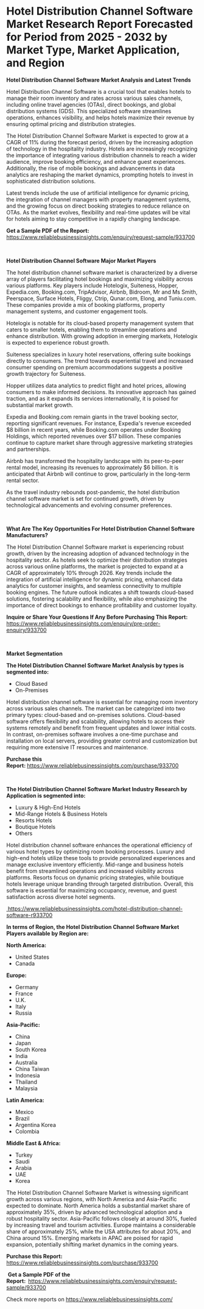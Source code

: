 <p><h1>Hotel Distribution Channel Software Market Research Report Forecasted for Period from 2025 -  2032 by Market Type, Market Application, and Region</h1></p><p><strong>Hotel Distribution Channel Software Market Analysis and Latest Trends</strong></p>
<p><p>Hotel Distribution Channel Software is a crucial tool that enables hotels to manage their room inventory and rates across various sales channels, including online travel agencies (OTAs), direct bookings, and global distribution systems (GDS). This specialized software streamlines operations, enhances visibility, and helps hotels maximize their revenue by ensuring optimal pricing and distribution strategies.</p><p>The Hotel Distribution Channel Software Market is expected to grow at a CAGR of 11% during the forecast period, driven by the increasing adoption of technology in the hospitality industry. Hotels are increasingly recognizing the importance of integrating various distribution channels to reach a wider audience, improve booking efficiency, and enhance guest experiences. Additionally, the rise of mobile bookings and advancements in data analytics are reshaping the market dynamics, prompting hotels to invest in sophisticated distribution solutions.</p><p>Latest trends include the use of artificial intelligence for dynamic pricing, the integration of channel managers with property management systems, and the growing focus on direct booking strategies to reduce reliance on OTAs. As the market evolves, flexibility and real-time updates will be vital for hotels aiming to stay competitive in a rapidly changing landscape.</p></p>
<p><strong>Get a Sample PDF of the Report:&nbsp;</strong> <a href="https://www.reliablebusinessinsights.com/enquiry/request-sample/933700?utm_campaign=1950&utm_medium=2&utm_source=Github&utm_content=ia&utm_term=07032025&utm_id=hotel-distribution-channel-software">https://www.reliablebusinessinsights.com/enquiry/request-sample/933700</a></p>
<p>&nbsp;</p>
<p><strong>Hotel Distribution Channel Software Major Market Players</strong></p>
<p><p>The hotel distribution channel software market is characterized by a diverse array of players facilitating hotel bookings and maximizing visibility across various platforms. Key players include Hotelogix, Suiteness, Hopper, Expedia.com, Booking.com, TripAdvisor, Airbnb, Bidroom, Mr and Ms Smith, Peerspace, Surface Hotels, Fliggy, Ctrip, Qunar.com, Elong, and Tuniu.com. These companies provide a mix of booking platforms, property management systems, and customer engagement tools.</p><p>Hotelogix is notable for its cloud-based property management system that caters to smaller hotels, enabling them to streamline operations and enhance distribution. With growing adoption in emerging markets, Hotelogix is expected to experience robust growth.</p><p>Suiteness specializes in luxury hotel reservations, offering suite bookings directly to consumers. The trend towards experiential travel and increased consumer spending on premium accommodations suggests a positive growth trajectory for Suiteness.</p><p>Hopper utilizes data analytics to predict flight and hotel prices, allowing consumers to make informed decisions. Its innovative approach has gained traction, and as it expands its services internationally, it is poised for substantial market growth.</p><p>Expedia and Booking.com remain giants in the travel booking sector, reporting significant revenues. For instance, Expedia's revenue exceeded $8 billion in recent years, while Booking.com operates under Booking Holdings, which reported revenues over $17 billion. These companies continue to capture market share through aggressive marketing strategies and partnerships.</p><p>Airbnb has transformed the hospitality landscape with its peer-to-peer rental model, increasing its revenues to approximately $6 billion. It is anticipated that Airbnb will continue to grow, particularly in the long-term rental sector.</p><p>As the travel industry rebounds post-pandemic, the hotel distribution channel software market is set for continued growth, driven by technological advancements and evolving consumer preferences.</p></p>
<p>&nbsp;</p>
<p><strong>What Are The Key Opportunities For Hotel Distribution Channel Software Manufacturers?</strong></p>
<p><p>The Hotel Distribution Channel Software market is experiencing robust growth, driven by the increasing adoption of advanced technology in the hospitality sector. As hotels seek to optimize their distribution strategies across various online platforms, the market is projected to expand at a CAGR of approximately 10% through 2026. Key trends include the integration of artificial intelligence for dynamic pricing, enhanced data analytics for customer insights, and seamless connectivity to multiple booking engines. The future outlook indicates a shift towards cloud-based solutions, fostering scalability and flexibility, while also emphasizing the importance of direct bookings to enhance profitability and customer loyalty.</p></p>
<p><strong>Inquire or Share Your Questions If Any Before Purchasing This Report:</strong> <a href="https://www.reliablebusinessinsights.com/enquiry/pre-order-enquiry/933700?utm_campaign=1950&utm_medium=2&utm_source=Github&utm_content=ia&utm_term=07032025&utm_id=hotel-distribution-channel-software">https://www.reliablebusinessinsights.com/enquiry/pre-order-enquiry/933700</a></p>
<p>&nbsp;</p>
<p><strong>Market Segmentation</strong></p>
<p><strong>The Hotel Distribution Channel Software Market Analysis by types is segmented into:</strong></p>
<p><ul><li>Cloud Based</li><li>On-Premises</li></ul></p>
<p><p>Hotel distribution channel software is essential for managing room inventory across various sales channels. The market can be categorized into two primary types: cloud-based and on-premises solutions. Cloud-based software offers flexibility and scalability, allowing hotels to access their systems remotely and benefit from frequent updates and lower initial costs. In contrast, on-premises software involves a one-time purchase and installation on local servers, providing greater control and customization but requiring more extensive IT resources and maintenance.</p></p>
<p><strong>Purchase this Report:&nbsp;</strong><a href="https://www.reliablebusinessinsights.com/purchase/933700?utm_campaign=1950&utm_medium=2&utm_source=Github&utm_content=ia&utm_term=07032025&utm_id=hotel-distribution-channel-software">https://www.reliablebusinessinsights.com/purchase/933700</a></p>
<p>&nbsp;</p>
<p><strong>The Hotel Distribution Channel Software Market Industry Research by Application is segmented into:</strong></p>
<p><ul><li>Luxury & High-End Hotels</li><li>Mid-Range Hotels & Business Hotels</li><li>Resorts Hotels</li><li>Boutique Hotels</li><li>Others</li></ul></p>
<p><p>Hotel distribution channel software enhances the operational efficiency of various hotel types by optimizing room booking processes. Luxury and high-end hotels utilize these tools to provide personalized experiences and manage exclusive inventory efficiently. Mid-range and business hotels benefit from streamlined operations and increased visibility across platforms. Resorts focus on dynamic pricing strategies, while boutique hotels leverage unique branding through targeted distribution. Overall, this software is essential for maximizing occupancy, revenue, and guest satisfaction across diverse hotel segments.</p></p>
<p><a href="https://www.reliablebusinessinsights.com/hotel-distribution-channel-software-r933700?utm_campaign=1950&utm_medium=2&utm_source=Github&utm_content=ia&utm_term=07032025&utm_id=hotel-distribution-channel-software">&nbsp;https://www.reliablebusinessinsights.com/hotel-distribution-channel-software-r933700</a></p>
<p><strong>In terms of Region, the Hotel Distribution Channel Software Market Players available by Region are:</strong></p>
<p>
    <p> <strong> North America: </strong>
        <ul>
            <li>United States</li>
            <li>Canada</li>
        </ul>
        </p> 
    <p> <strong> Europe: </strong>
        <ul>
            <li>Germany</li>
            <li>France</li>
            <li>U.K.</li>
            <li>Italy</li>
            <li>Russia</li>
        </ul>
        </p> 
    <p> <strong> Asia-Pacific: </strong>
        <ul>
            <li>China</li>
            <li>Japan</li>
            <li>South Korea</li>
            <li>India</li>
            <li>Australia</li>
            <li>China Taiwan</li>
            <li>Indonesia</li>
            <li>Thailand</li>
            <li>Malaysia</li>
        </ul>
        </p> 
    <p> <strong> Latin America: </strong>
        <ul>
            <li>Mexico</li>
            <li>Brazil</li>
            <li>Argentina Korea</li>
            <li>Colombia</li>
        </ul>
        </p> 
    <p> <strong> Middle East & Africa: </strong>
        <ul>
            <li>Turkey</li>
            <li>Saudi</li>
            <li>Arabia</li>
            <li>UAE</li>
            <li>Korea</li>
        </ul>
    </p>
    </p>
<p><p>The Hotel Distribution Channel Software Market is witnessing significant growth across various regions, with North America and Asia-Pacific expected to dominate. North America holds a substantial market share of approximately 35%, driven by advanced technological adoption and a robust hospitality sector. Asia-Pacific follows closely at around 30%, fueled by increasing travel and tourism activities. Europe maintains a considerable share of approximately 25%, while the USA attributes for about 20%, and China around 15%. Emerging markets in APAC are poised for rapid expansion, potentially shifting market dynamics in the coming years.</p></p>
<p><strong>Purchase this Report: </strong><a href="https://www.reliablebusinessinsights.com/purchase/933700?utm_campaign=1950&utm_medium=2&utm_source=Github&utm_content=ia&utm_term=07032025&utm_id=hotel-distribution-channel-software">https://www.reliablebusinessinsights.com/purchase/933700</a></p>
<p>&nbsp;<strong>Get a Sample PDF of the Report:&nbsp;&nbsp;</strong><a href="https://www.reliablebusinessinsights.com/enquiry/request-sample/933700?utm_campaign=1950&utm_medium=2&utm_source=Github&utm_content=ia&utm_term=07032025&utm_id=hotel-distribution-channel-software">https://www.reliablebusinessinsights.com/enquiry/request-sample/933700</a></p>
<p><strong></strong></p>
<p>Check more reports on <a href="https://www.reliablebusinessinsights.com/?utm_campaign=1950&utm_medium=2&utm_source=Github&utm_content=ia&utm_term=07032025&utm_id=hotel-distribution-channel-software">https://www.reliablebusinessinsights.com/</a></p>